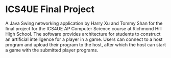 # ICS4UE Final Project

A Java Swing networking application by Harry Xu and Tommy Shan for the final project for the ICS4UE AP Computer Science course at Richmond Hill High School.
The software provides architecture for students to construct an artificial intelligence for a player in a game.
Users can connect to a host program and upload their program to the host, after which the host can start a game with the submitted player programs.
